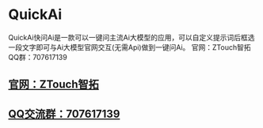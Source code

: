 # QuickAi
QuickAi快问Ai是一款可以一键问主流Ai大模型的应用，可以自定义提示词后框选一段文字即可与Ai大模型官网交互(无需Api)做到一键问Ai。
官网：ZTouch智拓 QQ群：707617139
## [官网：ZTouch智拓](https://ztough.cn) 
## [QQ交流群：707617139](https://qm.qq.com/cgi-bin/qm/qr?k=Bvs2uQxc0rCDzn0Wklaw76wfUdxO1dV2&jump_from=webapi&authKey=vTkp0Nojj6owKfLwmPCRWSc2qdkUzP5FLmhU9SIdkSoR8pp4i/PinyGmh5rxfO8m)